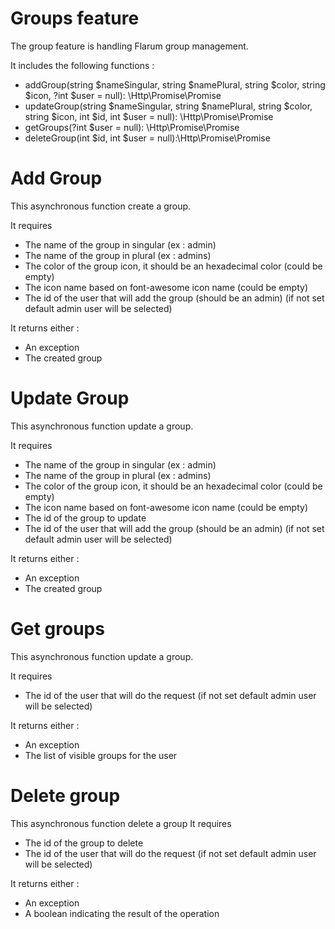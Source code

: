 # Groups feature
The group feature is handling Flarum group management.

It includes the following functions :
* addGroup(string $nameSingular, string $namePlural, string $color, string $icon, ?int $user = null): \Http\Promise\Promise
* updateGroup(string $nameSingular, string $namePlural, string $color, string $icon, int $id, int $user = null): \Http\Promise\Promise
* getGroups(?int $user = null): \Http\Promise\Promise
* deleteGroup(int $id, int $user = null):\Http\Promise\Promise

# Add Group
This asynchronous function create a group.

It requires 
* The name of the group in singular (ex : admin)
* The name of the group in plural (ex : admins)
* The color of the group icon, it should be an hexadecimal color (could be empty)
* The icon name based on font-awesome icon name (could be empty)
* The id of the user that will add the group (should be an admin) (if not set default admin user will be selected)

It returns either :
* An exception
* The created group
 
 
# Update Group
This asynchronous function update a group.

It requires 
* The name of the group in singular (ex : admin)
* The name of the group in plural (ex : admins)
* The color of the group icon, it should be an hexadecimal color (could be empty)
* The icon name based on font-awesome icon name (could be empty)
* The id of the group to update
* The id of the user that will add the group (should be an admin) (if not set default admin user will be selected)

It returns either :
* An exception
* The created group

# Get groups
This asynchronous function update a group.

It requires 
* The id of the user that will do the request (if not set default admin user will be selected)

It returns either :
* An exception
* The list of visible groups for the user

# Delete group
This asynchronous function delete a group
It requires 
* The id of the group to delete
* The id of the user that will do the request (if not set default admin user will be selected)

It returns either :
* An exception
* A boolean indicating the result of the operation